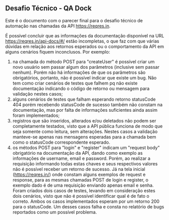## Desafio Técnico - QA Dock
Este é o documento com o parecer final para o desafio técnico de automação nas chamadas da API https://reqres.in.


É possível concluir que as informações da documentação disponível na URL https://reqres.in/api-docs/#/ estão incompletas, o que faz com que várias dúvidas em relação aos retornos esperados ou o comportamento da API em alguns cenários fiquem inconclusos. Por exemplo: 
1. na chamada do método POST para "createUser" é possível criar um novo usuário sem passar algum dos parâmetros (inclusive sem passar nenhum). Porém não há informações de que os parâmetros são obrigatórios, portanto, não é possível indicar que existe um bug. Não tem como criar cenários de testes que falhem pq não existe documentação indicando o código de retorno ou mensagem para validação nestes casos;
2. alguns cenários de testes que falham esperando retorno statusCode 404 porém recebendo statusCode de sucesso também não constam na documentação, mas por falta de informações suficientes ainda assim foram implementados;
3. registros que são inseridos, alterados e/ou deletados não podem ser completamente testados, visto que a API pública funciona de modo que seja somente como leitura, sem alterações. Nestes casos a validação manteve-se apenas nas mensagens esperadas para a chamada bem como o statusCode correspondente esperado.
4. os métodos POST para "login" e "register" indicam um "request body" obrigatório na documentação da API, dando como exemplo as informações de username, email e password. Porém, ao realizar a requisição informando todas estas chaves e seus respectivos valores não é possível receber um retorno de sucesso. Já na tela inicial (https://reqres.in/) onde constam alguns exemplos de request e response, para as mesmas chamadas POST de login e register, o exemplo dado é de uma requisição enviando apenas email e senha. Foram criados dois casos de testes, levando em consideração estes dois cenários, visto que não é possível identificar qual é de fato o correto. Ambos os casos implementados esperam por um retorno 200 para o statusCode. Um desses casos falha e consta no relatório de bugs reportados como um possível problema.